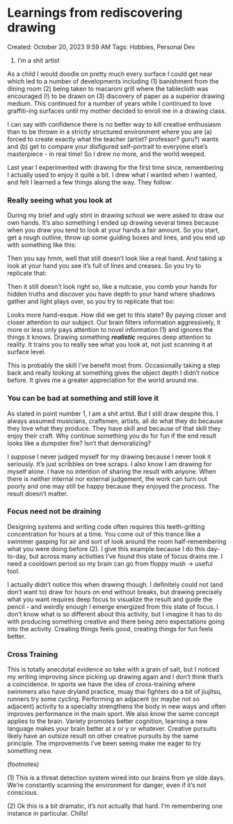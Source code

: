 # Learnings from rediscovering drawing

Created: October 20, 2023 9:59 AM
Tags: Hobbies, Personal Dev

1. I’m a shit artist

As a child I would doodle on pretty much every surface I could get near which led to a number of developments including (1) banishment from the dining room (2) being taken to macaroni grill where the tablecloth was encouraged (!) to be drawn on (3) discovery of paper as a superior drawing medium. This continued for a number of years while I continued to love graffiti-ing surfaces until my mother decided to enroll me in a drawing class.

I can say with confidence there is no better way to kill creative enthusiasm than to be thrown in a strictly structured environment where you are (a) forced to create exactly what the teacher (artist? professor? guru?) wants and (b) get to compare your disfigured self-portrait to everyone else’s masterpiece - in real time! So I drew no more, and the world weeped.

Last year I experimented with drawing for the first time since, remembering I actually used to enjoy it quite a bit. I drew what I wanted when I wanted, and felt I learned a few things along the way. They follow:

### Really seeing what you look at

During my brief and ugly stint in drawing school we were asked to draw our own hands. It’s also something I ended up drawing several times because when you draw you tend to look at your hands a fair amount. So you start, get a rough outline, throw up some guiding boxes and lines, and you end up with something like this:

Then you say hmm, well that still doesn’t look like a real hand. And taking a look at your hand you see it’s full of lines and creases. So you try to replicate that:

Then it still doesn’t look right so, like a nutcase, you comb your hands for hidden truths and discover you have depth to your hand where shadows gather and light plays over, so you try to replicate that too:

Looks more hand-esque. How did we get to this state? By paying closer and closer attention to our subject. Our brain filters information aggressively, it more or less only pays attention to novel information (1) and ignores the things it knows. Drawing something *********realistic********* requires deep attention to reality. It trains you to really see what you look at, not just scanning it at surface level. 

This is probably the skill I’ve benefit most from. Occasionally taking a step back and really looking at something gives the object depth I didn’t notice before. It gives me a greater appreciation for the world around me.

### You can be bad at something and still love it

As stated in point number 1, I am a shit artist. But I still draw despite this. I always assumed musicians, craftsmen, artists, all do what they do because they love what they produce. They have skill and because of that skill they enjoy their craft. Why continue something you do for fun if the end result looks like a dumpster fire? Isn’t that demoralizing?

I suppose I never judged myself for my drawing because I never took it seriously. It’s just scribbles on tree scraps. I also know I am drawing for myself alone. I have no intention of sharing the result with anyone. When there is neither internal nor external judgement, the work can turn out poorly and one may still be happy because they enjoyed the process. The result doesn’t matter.

### Focus need not be draining

Designing systems and writing code often requires this teeth-gritting concentration for hours at a time. You come out of this trance like a swimmer gasping for air and sort of look around the room half-remembering what you were doing before (2). I give this example because I do this day-to-day, but across many activities I’ve found this state of focus drains me. I need a cooldown period so my brain can go from floppy mush → useful tool.

I actually didn’t notice this when drawing though. I definitely could not (and don’t want to) draw for hours on end without breaks, but drawing precisely what you want requires deep focus to visualize the result and guide the pencil - and weirdly enough I emerge energized from this state of focus. I don’t know what is so different about this activity, but I imagine it has to do with producing something creative and there being zero expectations going into the activity. Creating things feels good, creating things for fun feels better.

### Cross Training

This is totally anecdotal evidence so take with a grain of salt, but I noticed my writing improving since picking up drawing again and I don’t think that’s a coincidence. In sports we have the idea of cross-training where swimmers also have dryland practice, muay thai fighters do a bit of jiujitsu, runners try some cycling. Performing an adjacent (or maybe not so adjacent) activity to a specialty strengthens the body in new ways and often improves performance in the main sport. We also know the same concept applies to the brain. Variety promotes better cognition, learning a new language makes your brain better at x or y or whatever. Creative pursuits likely have an outsize result on other creative pursuits by the same principle. The improvements I’ve been seeing make me eager to try something new.

(footnotes)

(1) This is a threat detection system wired into our brains from ye olde days. We’re constantly scanning the environment for danger, even if it’s not conscious.

(2) Ok this is a bit dramatic, it’s not actually that hard. I’m remembering one instance in particular. Chills!